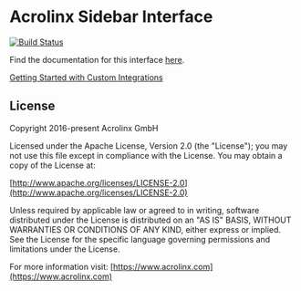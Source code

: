 # Acrolinx Sidebar Interface

[![Build Status](https://travis-ci.org/acrolinx/sidebar-interface.svg?branch=master)](https://travis-ci.org/acrolinx/sidebar-interface)

Find the documentation for this interface [here](https://acrolinx.github.io/sidebar-interface/).

[Getting Started with Custom Integrations](https://docs.acrolinx.com/customintegrations)

## License

Copyright 2016-present Acrolinx GmbH

Licensed under the Apache License, Version 2.0 (the "License");
you may not use this file except in compliance with the License.
You may obtain a copy of the License at:

[http://www.apache.org/licenses/LICENSE-2.0](http://www.apache.org/licenses/LICENSE-2.0)

Unless required by applicable law or agreed to in writing, software
distributed under the License is distributed on an "AS IS" BASIS,
WITHOUT WARRANTIES OR CONDITIONS OF ANY KIND, either express or implied.
See the License for the specific language governing permissions and
limitations under the License.

For more information visit: [https://www.acrolinx.com](https://www.acrolinx.com)
